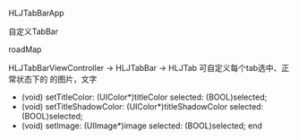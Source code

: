 HLJTabBarApp

自定义TabBar

roadMap

HLJTabBarViewController -> HLJTabBar -> HLJTab
可自定义每个tab选中、正常状态下的 的图片，文字
- (void) setTitleColor: (UIColor*)titleColor selected: (BOOL)selected;
- (void) setTitleShadowColor: (UIColor*)titleShadowColor selected: (BOOL)selected;
- (void) setImage: (UIImage*)image selected: (BOOL)selected;
end
